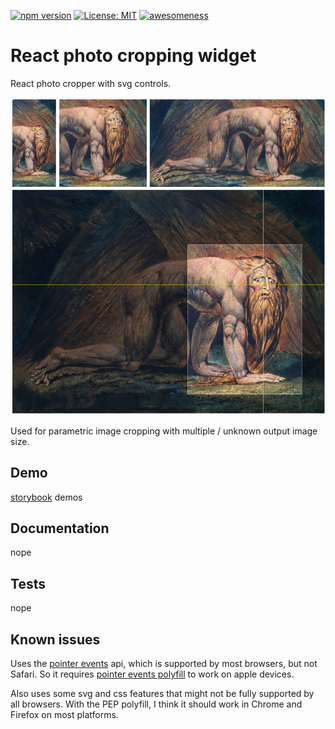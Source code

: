 [![npm version](https://badge.fury.io/js/%40haakenlid%2Fphotocrop.svg)](https://badge.fury.io/js/%40haakenlid%2Fphotocrop)
[![License: MIT](https://img.shields.io/badge/License-MIT-yellow.svg)](https://opensource.org/licenses/MIT)
[![awesomeness](https://img.shields.io/badge/level%20of%20awesomeness%3F-high-red.svg)](https://img.shields.io/badge/level%20of%20awesomeness%3F-high-red.svg)

# React photo cropping widget

React photo cropper with svg controls.

![what it looks like][example]

Used for parametric image cropping with multiple / unknown output image size.

## Demo

[storybook] demos

## Documentation

nope

## Tests

nope

## Known issues

Uses the [pointer events] api, which is supported by most browsers, but not
Safari. So it requires [pointer events polyfill] to work on apple devices.

Also uses some svg and css features that might not be fully supported by all
browsers. With the PEP polyfill, I think it should work in Chrome and Firefox on
most platforms.

[storybook]: https://haakenlid.github.io/photocrop/
[example]: ./example-image.png
[pointer events]: https://developer.mozilla.org/en-US/docs/Web/CSS/pointer-events
[pointer events polyfill]: https://github.com/jquery/PEP
